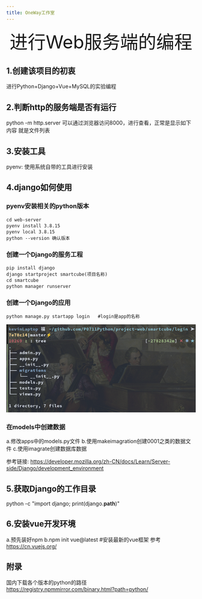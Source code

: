 ```yaml
---
title: OneWay工作室
---
```


<div align='center' ><font size='60'>进行Web服务端的编程</font></div>

## 1.创建该项目的初衷
进行Python+Django+Vue+MySQL的实验编程

## 2.判断http的服务端是否有运行
python -m http.server
可以通过浏览器访问8000，进行查看，正常是显示如下内容
就是文件列表

## 3.安装工具
pyenv:  使用系统自带的工具进行安装

## 4.django如何使用
### pyenv安装相关的python版本

``` shell
cd web-server
pyenv install 3.8.15
pyenv local 3.8.15
python --version 确认版本
```

### 创建一个Django的服务工程
``` shell
pip install django
django startproject smartcube(项目名称)
cd smartcube
python manager runserver
```

### 创建一个Django的应用
``` shell
python manage.py startapp login   #login是app的名称
```
![目录结构](assets/appstruct.png "目录结构")

### 在models中创建数据
a.修改apps中的models.py文件
b.使用makeimagration创建0001之类的数据文件
c.使用imagrate创建数据库数据

参考链接:
https://developer.mozilla.org/zh-CN/docs/Learn/Server-side/Django/development_environment

## 5.获取Django的工作目录
python -c "import django; print(django.__path__)"

## 6.安装vue开发环境
a.预先装好npm
b.npm init vue@latest   #安装最新的vue框架
参考
https://cn.vuejs.org/

## 附录
国内下载各个版本的python的路径
https://registry.npmmirror.com/binary.html?path=python/
